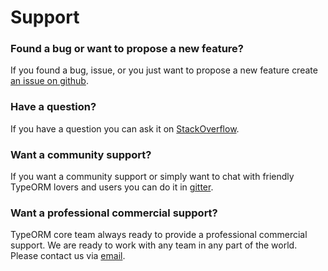 # Support

### Found a bug or want to propose a new feature?

If you found a bug, issue, or you just want to propose a new feature create [an issue on github](https://github.com/typeorm/typeorm/issues).

### Have a question?

If you have a question you can ask it on [StackOverflow](https://stackoverflow.com/questions/tagged/typeorm).

### Want a community support?

If you want a community support or simply want to chat with friendly TypeORM lovers and users you can do it in [gitter](https://gitter.im/typeorm/typeorm).

### Want a professional commercial support?

TypeORM core team always ready to provide a professional commercial support.
We are ready to work with any team in any part of the world.
Please contact us via [email](mailto:support@typeorm.io).